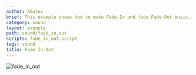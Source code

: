 ```yaml
---
author: AGulev
brief: This example shows how to make Fade-In and fade Fade-Out music.
category: sound
layout: example
path: sound/fade_in_out
scripts: fade_in_out.script
tags: sound
title: Fade In-Out
---
```


![fade_in_out](fade_in_out.jpg)